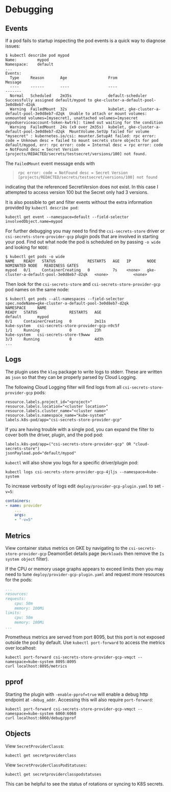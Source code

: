# Debugging

## Events

If a pod fails to startup inspecting the pod events is a quick way to diagnose
issues:

```cli
$ kubectl describe pod mypod
Name:         mypod
Namespace:    default
...
Events:
  Type     Reason       Age                  From                                               Message
  ----     ------       ----                 ----                                               -------
  Normal   Scheduled    2m35s                default-scheduler                                  Successfully assigned default/mypod to gke-cluster-a-default-pool-3e0d8eb7-d2qk
  Warning  FailedMount  32s                  kubelet, gke-cluster-a-default-pool-3e0d8eb7-d2qk  Unable to attach or mount volumes: unmounted volumes=[mysecret], unattached volumes=[mysecret mypodserviceaccount-token-kwtrk]: timed out waiting for the condition
  Warning  FailedMount  24s (x9 over 2m35s)  kubelet, gke-cluster-a-default-pool-3e0d8eb7-d2qk  MountVolume.SetUp failed for volume "mysecret" : kubernetes.io/csi: mounter.SetupAt failed: rpc error: code = Unknown desc = failed to mount secrets store objects for pod default/mypod, err: rpc error: code = Internal desc = rpc error: code = NotFound desc = Secret Version [projects/REDACTED/secrets/testsecret/versions/100] not found.
```

The `FailedMount` event message ends with

> `rpc error: code = NotFound desc = Secret Version [projects/REDACTED/secrets/testsecret/versions/100] not found`

indicating that the referenced SecretVersion does not exist. In this case I
attempted to access version 100 but the Secret only had 3 versions.

It is also possible to get and filter events without the extra information
provided by `kubectl describe pod`:

```cli
kubectl get event --namespace=default --field-selector involvedObject.name=mypod
```

For further debugging you may need to find the `csi-secrets-store` driver or
`csi-secrets-store-provider-gcp` plugin pods that are involved in starting your 
pod. Find out what node the pod is scheduled on by passing `-o wide` and
looking for `NODE`:

```cli
$ kubectl get pods -o wide
NAME    READY   STATUS              RESTARTS   AGE   IP       NODE                                       NOMINATED NODE   READINESS GATES
mypod   0/1     ContainerCreating   0          7s    <none>   gke-cluster-a-default-pool-3e0d8eb7-d2qk   <none>           <none>
```

Then look for the `csi-secrets-store` and `csi-secrets-store-provider-gcp` pod
names on the same node:

```cli
$ kubectl get pods --all-namespaces --field-selector spec.nodeName=gke-cluster-a-default-pool-3e0d8eb7-d2qk
NAMESPACE     NAME                                                        READY   STATUS              RESTARTS   AGE
default       mypod                                                       0/1     ContainerCreating   0          2m11s
kube-system   csi-secrets-store-provider-gcp-n9c5f                        1/1     Running             0          23h
kube-system   csi-secrets-store-t9www                                     3/3     Running             0          4d3h
...
```

## Logs

The plugin uses the `klog` package to write logs to stderr. These are written as
`json` so that they can be properly parsed by Cloud Logging.

The following Cloud Logging filter will find logs from all
`csi-secrets-store-provider-gcp` pods:

```text
resource.labels.project_id="<project>"
resource.labels.location="<cluster location>"
resource.labels.cluster_name="<cluster name>"
resource.labels.namespace_name="kube-system"
labels.k8s-pod/app="csi-secrets-store-provider-gcp"
```

If you are having trouble with a single pod, you can expand the filter to cover
both the driver, plugin, and the pod pod:

```text
labels.k8s-pod/app=("csi-secrets-store-provider-gcp" OR "cloud-secrets-store")
jsonPayload.pod="default/mypod"
```

`kubectl` will also show you logs for a specific driver/plugin pod:

```cli
kubectl logs csi-secrets-store-provider-gcp-4jljs --namespace=kube-system
```

To increase verbosity of logs edit `deploy/provider-gcp-plugin.yaml` to set
`-v=5`:

```yaml
containers:
- name: provider
    ...
    args:
    - "-v=5"
```

## Metrics

View container status metrics on GKE by navigating to the 
`csi-secrets-store-provider-gcp` DeamonSet details page (`Workloads` then remove
the `Is system object` filter).

If the CPU or memory usage graphs appears to exceed limits then you may need to
tune `deploy/provider-gcp-plugin.yaml` and request more resources for the pods:

```yaml
...
resources:
requests:
    cpu: 50m
    memory: 100Mi
limits:
    cpu: 50m
    memory: 100Mi
...
```

Prometheus metrics are served from port 8095, but this port is not exposed
outside the pod by default. Use `kubectl port-forward` to access the
metrics over localhost:

```cli
kubectl port-forward csi-secrets-store-provider-gcp-vmqct --namespace=kube-system 8095:8095
curl localhost:8095/metrics
```

## pprof

Starting the plugin with `-enable-pprof=true` will enable a debug http endpoint
at `-debug_addr`.  Accessing this will also require `port-forward`:

```cli
kubectl port-forward csi-secrets-store-provider-gcp-vmqct --namespace=kube-system 6060:6060
curl localhost:6060/debug/pprof
```

## Objects

View `SecretProviderClass`s:

```cli
kubectl get secretproviderclass
```

View `SecretProviderClassPodStatuses`:

```cli
kubectl get secretproviderclasspodstatuses
```

This can be helpful to see the status of rotations or syncing to K8S secrets.
